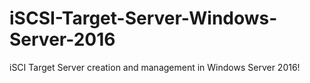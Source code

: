 # iSCSI-Target-Server-Windows-Server-2016
iSCI Target Server creation and management in Windows Server 2016!
